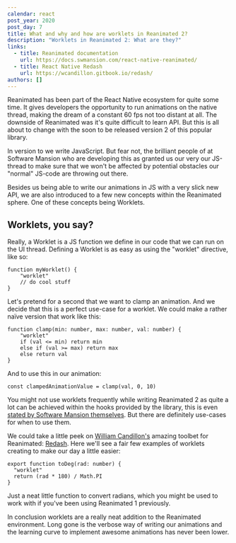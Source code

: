 ```yaml
---
calendar: react
post_year: 2020
post_day: 7
title: What and why and how are worklets in Reanimated 2?
description: "Worklets in Reanimated 2: What are they?"
links:
  - title: Reanimated documentation
    url: https://docs.swmansion.com/react-native-reanimated/
  - title: React Native Redash
    url: https://wcandillon.gitbook.io/redash/
authors: []
---
```

Reanimated has been part of the React Native ecosystem for quite some time. It gives developers the opportunity to run animations on the native thread, making the dream of a constant 60 fps not too distant at all. The downside of Reanimated was it's quite difficult to learn API. But this is all about to change with the soon to be released version 2 of this popular library.

In version to we write JavaScript. But fear not, the brilliant people of at Software Mansion who are developing this as granted us our very our JS-thread to make sure that we won't be affected by potential obstacles our "normal" JS-code are throwing out there. 

Besides us being able to write our animations in JS with a very slick new API, we are also introduced to a few new concepts within the Reanimated sphere. One of these concepts being Worklets.

## Worklets, you say?

Really, a Worklet is a JS function we define in our code that we can run on the UI thread. Defining a Worklet is as easy as using the "worklet" directive, like so:

```
function myWorklet() {
    "worklet"
    // do cool stuff
}
```

Let's pretend for a second that we want to clamp an animation. And we decide that this is a perfect use-case for a worklet. We could make a rather naïve version that work like this:

```
function clamp(min: number, max: number, val: number) {
    "worklet"
    if (val <= min) return min
    else if (val >= max) return max
    else return val
}
```

And to use this in our animation:

```
const clampedAnimationValue = clamp(val, 0, 10)
```

You might not use worklets frequently while writing Reanimated 2 as quite a lot can be achieved within the hooks provided by the library, this is even [stated by Software Mansion themselves](https://docs.swmansion.com/react-native-reanimated/docs/worklets#using-hooks). But there are definitely use-cases for when to use them.

We could take a little peek on [William Candillon's](https://twitter.com/wcandillon) amazing toolbet for Reanimated: [Redash](https://github.com/wcandillon/react-native-redash). Here we'll see a fair few examples of worklets creating to make our day a little easier:

```
export function toDeg(rad: number) {
  "worklet"
  return (rad * 180) / Math.PI
}
```

Just a neat little function to convert radians, which you might be used to work with if you've been using Reanimated 1 previously.

In conclusion worklets are a really neat addition to the Reanimated environment. Long gone is the verbose way of writing our animations and the learning curve to implement awesome animations has never been lower.